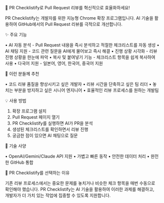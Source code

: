 🚀 PR Checklistify로 Pull Request 리뷰를 혁신적으로 효율화하세요!

PR Checklistify는 개발자를 위한 지능형 Chrome 확장 프로그램입니다. AI 기술을 활용하여 GitHub에서의 Pull Request 리뷰를 극적으로 개선합니다.

✨ 주요 기능

• AI 자동 분석 - Pull Request 내용을 즉시 분석하고 적절한 체크리스트를 자동 생성 
• AI 채팅 지원 - 코드 관련 질문을 AI에게 물어보고 즉시 해결
• 진행 상황 시각화 - 리뷰 진행 상황을 한눈에 파악
• 복사 및 붙여넣기 기능 - 체크리스트 항목을 쉽게 복사하여 사용
• 다국어 지원 - 일본어, 영어, 한국어, 중국어 지원

🎯 이런 분들께 추천

• 코드 리뷰 품질을 향상시키고 싶은 개발자
• 리뷰 시간을 단축하고 싶은 팀 리더
• 놓치는 부분을 방지하고 싶은 시니어 엔지니어
• 효율적인 리뷰 프로세스를 원하는 개발팀

💡 사용 방법

1. 확장 프로그램 설치
2. Pull Request 페이지 열기
3. PR Checklistify를 실행하면 AI가 PR을 분석
4. 생성된 체크리스트를 확인하면서 리뷰 진행
5. 궁금한 점이 있으면 AI 채팅으로 질문

🔧 기술 사양

• OpenAI/Gemini/Claude API 지원
• 가볍고 빠른 동작 
• 안전한 데이터 처리 
• 완전한 GitHub 통합

🌟 PR Checklistify를 선택하는 이유

기존 리뷰 프로세스에서는 중요한 문제를 놓치거나 비슷한 체크 항목을 매번 수동으로 확인해야 했습니다. PR Checklistify는 AI 기술을 활용하여 이러한 과제를 해결하고, 개발자가 더 가치 있는 작업에 집중할 수 있도록 지원합니다.
